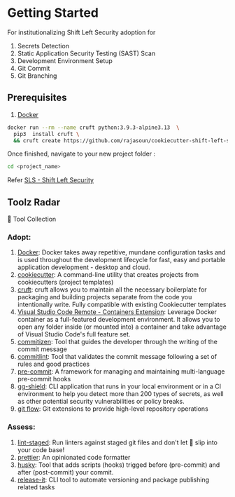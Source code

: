 # Getting Started

For institutionalizing Shift Left Security adoption for

1. Secrets Detection
2. Static Application Security Testing (SAST) Scan
3. Development Environment Setup
4. Git Commit
5. Git Branching

## Prerequisites

1. [Docker](https://www.docker.com/)

```sh
docker run --rm --name cruft python:3.9.3-alpine3.13  \
  pip3  install cruft \
  && cruft create https://github.com/rajasoun/cookiecutter-shift-left-security
```

Once finished, navigate to your new project folder :

```sh
cd <project_name>
```

Refer [SLS - Shift Left Security](SLS.md)

## Toolz Radar

🚀 Tool Collection

### Adopt:

1. [Docker](https://www.docker.com/): Docker takes away repetitive, mundane configuration tasks and is used throughout the development lifecycle for fast, easy and portable application development - desktop and cloud.
1. [cookiecutter](https://github.com/cookiecutter/cookiecutter): A command-line utility that creates projects from cookiecutters (project templates)
1.  [cruft](https://github.com/cruft/cruft): cruft allows you to maintain all the necessary boilerplate for packaging and building projects separate from the code you intentionally write. Fully compatible with existing Cookiecutter templates
1.  [Visual Studio Code Remote - Containers Extension](https://code.visualstudio.com/docs/remote/containers): Leverage Docker container as a full-featured development environment. It allows you to open any folder inside (or mounted into) a container and take advantage of Visual Studio Code's full feature set.
1. [commitizen](https://github.com/commitizen/cz-cli): Tool that guides the developer through the writing of the commit message
1.  [commitlint](https://github.com/conventional-changelog/commitlint): Tool that validates the commit message following a set of rules and good practices
1. [pre-commit](https://pre-commit.com/): A framework for managing and maintaining multi-language pre-commit hooks
1.  [gg-shield](https://github.com/GitGuardian/gg-shield): CLI application that runs in your local environment or in a CI environment to help you detect more than 200 types of secrets, as well as other potential security vulnerabilities or policy breaks.
1.  [git flow](https://github.com/nvie/gitflow): Git extensions to provide high-level repository operations

### Assess:

1. [lint-staged](https://github.com/okonet/lint-staged): Run linters against staged git files and don't let :poop: slip into your code base!
1.  [prettier](https://prettier.io/): An opinionated code formatter
1.  [husky](https://github.com/typicode/husky): Tool that adds scripts (hooks) trigged before (pre-commit) and after (post-commit) your commit.
1.  [release-it](https://github.com/release-it/release-it): CLI tool to automate versioning and package publishing related tasks
